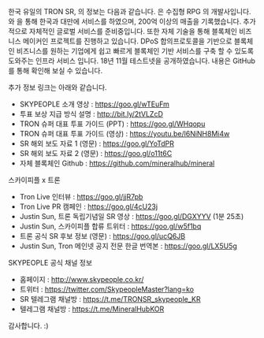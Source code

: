 한국 유일의 TRON SR, <SKYPEOPLE>의 정보는 다음과 같습니다.
<SKYPEOPLE>은 수집형 RPG <FINAL BLADE>의 개발사입니다. <NC Soft>와 <Net Publishing> 을 통해 한국과 대만에 서비스를 하였으며, 200억 이상의 매출을 기록했습니다. 추가적으로 자체적인 글로벌 서비스를 준비중입니다.
또한 자체 기술을 통해 블록체인 비즈니스 메이커인 <Mineral Hub> 프로젝트를 진행하고 있습니다. DPoS 합의프로토콜을 기반으로 블록체인 비즈니스를 원하는 기업에게 쉽고 빠르게 블록체인 기반 서비스를 구축 할 수 있도록 도와주는 인프라 서비스 입니다.
18년 11월 테스트넷을 공개하였습니다. 내용은 GitHub를 통해 확인해 보실 수 있습니다.

추가 정보 링크는 아래와 같습니다.

+	SKYPEOPLE 소개 영상 : https://goo.gl/wTEuFm
+	투표 보상 지급 방식 설명 : http://bit.ly/2tVLZcD 
+	TRON 슈퍼 대표 투표 가이드 (PPT) : https://goo.gl/WHqopu
+	TRON 슈퍼 대표 투표 가이드 (영상) : https://youtu.be/l6NiNH8Mi4w
+	SR 해외 보도 자료 1 (영문) : https://goo.gl/YoTdPR
+	SR 해외 보도 자료 2 (영문) : https://goo.gl/o11t6C
+	자체 블록체인 <Mineral Hub> Github : https://github.com/mineralhub/mineral
  
스카이피플 x 트론
+	Tron Live 인터뷰 : https://goo.gl/jjR7pb
+	Tron Live PR 캠페인 : https://goo.gl/4cU23j
+	Justin Sun, 트론 독립기념일 SR 영상 : https://goo.gl/DGXYYV (1분 25초)
+	Justin Sun, 스카이피플 합류 트위터 : https://goo.gl/w5f1bq
+	트론 공식 SR 후보 정보 (영문) : https://goo.gl/ucQ6JB
+	Justin Sun, Tron 메인넷 공지 전문 한글 번역본 : https://goo.gl/LX5U5g
  
SKYPEOPLE 공식 채널 정보
+	홈페이지 : http://www.skypeople.co.kr/
+	트위터 : https://twitter.com/SkypeopleMaster?lang=ko
+	SR 텔레그램 채널방 : https://t.me/TRONSR_skypeople_KR
+	<Mineral Hub> 텔레그램 채널방 : https://t.me/MineralHubKOR
  
감사합니다. :)
